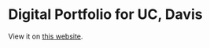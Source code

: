 # Digital Portfolio for UC, Davis

View it on [this website](https://www.youtube.com/watch?v=S6XsKp-wF40).

